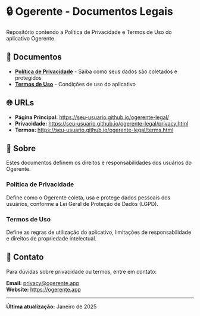 # 🔒 Ogerente - Documentos Legais

Repositório contendo a Política de Privacidade e Termos de Uso do aplicativo Ogerente.

## 📄 Documentos

- **[Política de Privacidade](privacy.html)** - Saiba como seus dados são coletados e protegidos
- **[Termos de Uso](terms.html)** - Condições de uso do aplicativo

## 🌐 URLs

- **Página Principal:** https://seu-usuario.github.io/ogerente-legal/
- **Privacidade:** https://seu-usuario.github.io/ogerente-legal/privacy.html
- **Termos:** https://seu-usuario.github.io/ogerente-legal/terms.html

## 📝 Sobre

Estes documentos definem os direitos e responsabilidades dos usuários do Ogerente.

### Política de Privacidade

Define como o Ogerente coleta, usa e protege dados pessoais dos usuários, conforme a Lei Geral de Proteção de Dados (LGPD).

### Termos de Uso

Define as regras de utilização do aplicativo, limitações de responsabilidade e direitos de propriedade intelectual.

## 📧 Contato

Para dúvidas sobre privacidade ou termos, entre em contato:

**Email:** privacy@ogerente.app  
**Website:** https://ogerente.app

---

**Última atualização:** Janeiro de 2025
